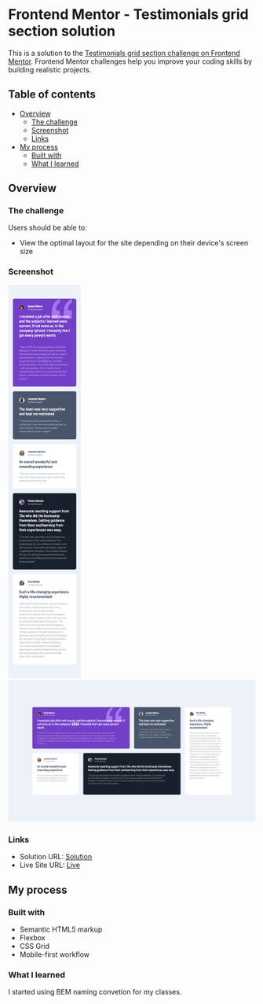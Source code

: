 # Frontend Mentor - Testimonials grid section solution

This is a solution to the [Testimonials grid section challenge on Frontend Mentor](https://www.frontendmentor.io/challenges/testimonials-grid-section-Nnw6J7Un7). Frontend Mentor challenges help you improve your coding skills by building realistic projects.

## Table of contents

- [Overview](#overview)
  - [The challenge](#the-challenge)
  - [Screenshot](#screenshot)
  - [Links](#links)
- [My process](#my-process)
  - [Built with](#built-with)
  - [What I learned](#what-i-learned)

## Overview

### The challenge

Users should be able to:

- View the optimal layout for the site depending on their device's screen size

### Screenshot
<img src="./mobileScreen.png" height="800" />
<img src="./desktopScreen.png"  />


### Links

- Solution URL: [Solution](https://github.com/Hekimianz/testimonials)
- Live Site URL: [Live](https://hekimianz.github.io/testimonials/)

## My process

### Built with

- Semantic HTML5 markup
- Flexbox
- CSS Grid
- Mobile-first workflow

### What I learned

I started using BEM naming convetion for my classes.
